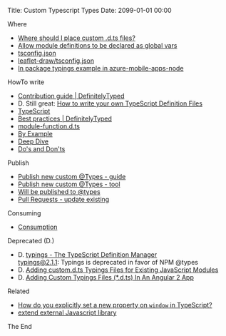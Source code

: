 Title: Custom Typescript Types
Date: 2099-01-01 00:00

Where

* [Where should I place custom .d.ts files?](https://stackoverflow.com/questions/45382951/where-should-i-place-custom-d-ts-files)
* [Allow module definitions to be declared as global vars](https://github.com/Microsoft/TypeScript/issues/3180#issuecomment-102523512)
* [tsconfig.json](https://www.typescriptlang.org/docs/handbook/tsconfig-json.html)
* [leaflet-draw/tsconfig.json](https://github.com/DefinitelyTyped/DefinitelyTyped/blob/master/types/leaflet-draw/tsconfig.json)
* [In package typings example in azure-mobile-apps-node](https://github.com/Azure/azure-mobile-apps-node/blob/master/typings/azure-mobile-apps/azure-mobile-apps.d.ts)

HowTo write

* [Contribution guide | DefinitelyTyped](http://definitelytyped.org/guides/contributing.html)
* D. Still great: [How to write your own TypeScript Definition Files](http://peter.grman.at/how-to-write-typescript-definition-files/)
* [TypeScript](https://typescript.codeplex.com/wikipage?title=Writing%20Definition%20%28.d.ts%29%20Files)
* [Best practices | DefinitelyTyped](http://definitelytyped.org/guides/best-practices.html)
* [module-function.d.ts](https://www.typescriptlang.org/docs/handbook/declaration-files/templates/module-function-d-ts.html)
* [By Example](https://www.typescriptlang.org/docs/handbook/declaration-files/by-example.html)
* [Deep Dive](https://www.typescriptlang.org/docs/handbook/declaration-files/deep-dive.html)
* [Do's and Don'ts](https://www.typescriptlang.org/docs/handbook/declaration-files/do-s-and-don-ts.html)

Publish

* [Publish new custom @Types - guide](https://www.typescriptlang.org/docs/handbook/declaration-files/publishing.html)
* [Publish new custom @Types - tool](https://github.com/Microsoft/types-publisher)
* [Will be published to @types](https://www.npmjs.com/~types)
* [Pull Requests - update existing](http://definitelytyped.org/guides/pull-request.html)

Consuming

* [Consumption](https://www.typescriptlang.org/docs/handbook/declaration-files/consumption.html)

Deprecated (D.)

* D. [typings - The TypeScript Definition Manager](https://www.npmjs.com/package/typings)  
typings@2.1.1: Typings is deprecated in favor of NPM @types
* D. [Adding custom.d.ts Typings Files for Existing JavaScript Modules](https://ihack.us/2017/03/22/typescript-2-adding-custom-d-ts-typings-files-for-existing-javascript-modules/)
* D. [Adding Custom Typings Files (*.d.ts) In An Angular 2 App](https://www.bennadel.com/blog/3169-adding-custom-typings-files-d-ts-in-an-angular-2-typescript-application.htm)

Related

* [How do you explicitly set a new property on `window` in TypeScript?](https://stackoverflow.com/questions/12709074/how-do-you-explicitly-set-a-new-property-on-window-in-typescript?rq=1)
* [extend external Javascript library](https://stackoverflow.com/questions/37297241/typescript-extend-external-javascript-library)

The End
